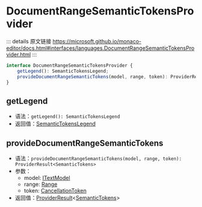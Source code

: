 # DocumentRangeSemanticTokensProvider
        
::: details 原文链接
https://microsoft.github.io/monaco-editor/docs.html#interfaces/languages.DocumentRangeSemanticTokensProvider.html
:::

```ts
interface DocumentRangeSemanticTokensProvider {
    getLegend(): SemanticTokensLegend;
    provideDocumentRangeSemanticTokens(model, range, token): ProviderResult<SemanticTokens>;
}
```

## getLegend
- 语法：`getLegend(): SemanticTokensLegend`
- 返回值：[SemanticTokensLegend](/api/languages/SemanticTokensLegend.md)


## provideDocumentRangeSemanticTokens
- 语法：`provideDocumentRangeSemanticTokens(model, range, token): ProviderResult<SemanticTokens>`
- 参数：
  - model: [ITextModel](/api/editor/ITextModel.md)
  - range: [Range](/api/Range.md)
  - token: [CancellationToken](/api/CancellationToken.md)
- 返回值：[ProviderResult](/api/languages/ProviderResult.md)<[SemanticTokens](/api/languages/SemanticTokens.md)>

